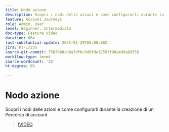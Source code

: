 ```yaml
---
title: Nodo azione
description: Scopri i nodi delle azioni e come configurarli durante la creazione di un Percorso di account.
feature: Account Journeys
role: Admin, User
level: Beginner, Intermediate
doc-type: Feature Video
duration: 864
last-substantial-update: 2025-01-29T00:00:00Z
jira: KT-17236
source-git-commit: 758f888cb0a7dfbc9d8fde1255ff90a4d9a8d356
workflow-type: tm+mt
source-wordcount: '32'
ht-degree: 0%

---
```



# Nodo azione

Scopri i nodi delle azioni e come configurarli durante la creazione di un Percorso di account.

>[!VIDEO](https://video.tv.adobe.com/v/3443207/?learn=on&enablevpops)
